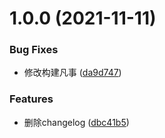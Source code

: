 # 1.0.0 (2021-11-11)


### Bug Fixes

* 修改构建凡事 ([da9d747](https://github.com/lzhengms/reactcomponents-storybook/commit/da9d747c44257e8af0fb2a23c5393a8eccbb10ce))


### Features

* 删除changelog ([dbc41b5](https://github.com/lzhengms/reactcomponents-storybook/commit/dbc41b59bb0818c08b1f550248d1d07fcc9f141b))




